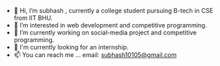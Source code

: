 - 👋 Hi, I’m subhash , currently a college student pursuing B-tech in CSE from IIT BHU.
- 👀 I’m interested in web development and competitive programming.
- 🌱 I’m currently working on social-media project and competitive programming.
- 💞 I'm currently looking for an internship.
- 📫 You can reach me ... email: subhash10105@gmail.com


